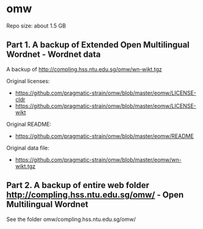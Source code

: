 # omw

Repo size: about 1.5 GB

## Part 1. A backup of Extended Open Multilingual Wordnet - Wordnet data

A backup of http://compling.hss.ntu.edu.sg/omw/wn-wikt.tgz

Original licenses:
 * https://github.com/pragmatic-strain/omw/blob/master/eomw/LICENSE-cldr
 * https://github.com/pragmatic-strain/omw/blob/master/eomw/LICENSE-wikt
 
Original README:
 * https://github.com/pragmatic-strain/omw/blob/master/eomw/README
 
Original data file:
 * https://github.com/pragmatic-strain/omw/blob/master/eomw/wn-wikt.tgz

## Part 2. A backup of entire web folder http://compling.hss.ntu.edu.sg/omw/ - Open Multilingual Wordnet

See the folder omw/compling.hss.ntu.edu.sg/omw/
